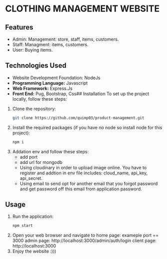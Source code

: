 # CLOTHING MANAGEMENT WEBSITE 
## Features
- Admin: Management: store, staff, items, customers.
- Staff: Managment: items, customers.
- User: Buying items.
## Technologies Used
- Website Development Foundation: NodeJs
- **Programming Language:** Javascript
- **Web Framework:** Express.Js
- **Front End:** Pug, Bootstrap, Css## Installation
To set up the project locally, follow these steps:
1. Clone the repository:
   ```bash
   git clone https://github.com/quimp03/product-management.git
2. Install the required packages (if you have no node so install node for this project):
    ```bash
    npm i
3. Addation env and follow these steps:
   - add port
   - add url for mongodb
   - Using cloudinary in order to upload image online. You have to register and addtion in env file includes: cloud_name, api_key, api_secret.
   - Using email to send opt for another email that you forgot password and get password off this email from application password.
## Usage

1. Run the application:
    ```bash
    npm start
2. Open your web browser and navigate to home page: exameple port == 3000
   admin page: http://localhost:3000/admin/auth/login 
   client page: http://localhost:3000
4. Enjoy the website :)))


